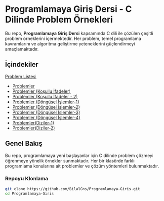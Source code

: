 # Programlamaya Giriş Dersi - C Dilinde Problem Örnekleri

Bu repo, **Programlamaya Giriş Dersi** kapsamında C dili ile çözülen çeşitli problem örneklerini içermektedir. Her problem, temel programlama kavramlarını ve algoritma geliştirme yeteneklerini güçlendirmeyi amaçlamaktadır.

## İçindekiler

   [Problem Listesi](#problem-listesi)
   - [Problemler](https://github.com/BilalGns/Programlamaya-Giris/tree/main/1-\)%20Problemler)
   - [Problemler (Koşullu İfadeler)](https://github.com/BilalGns/Programlamaya-Giris/tree/main/2-\)%20Problemler(Ko%C5%9Fullu%20%C4%B0fadeler))
   - [Problemler (Koşullu İfadeler - 2)](https://github.com/BilalGns/Programlamaya-Giris/tree/main/3-\)%20Problemler(Ko%C5%9Fullu%20ifadeler%20-%202))
   - [Problemler (Döngüsel İşlemler-1)](https://github.com/BilalGns/Programlamaya-Giris/tree/main/4-\)%20Problemler(D%C3%B6ng%C3%BCsel%20i%C5%9Flemler-1))
   - [Problemler (Döngüsel İşlemler-2)](https://github.com/BilalGns/Programlamaya-Giris/tree/main/5-\)%20Problemler(D%C3%B6ng%C3%BCsel%20i%C5%9Flemler-2))
   - [Problemler (Döngüsel İşlemler-3)](https://github.com/BilalGns/Programlamaya-Giris/tree/main/6-\)%20Problemler(D%C3%B6ng%C3%BCsel%20i%C5%9Flemler-3))
   - [Problemler (Döngüsel İşlemler-4)](https://github.com/BilalGns/Programlamaya-Giris/tree/main/7-\)%20Problemler(D%C3%B6ng%C3%BCsel%20i%C5%9Flemler-4))
   - [Problemler(Diziler-1)](https://github.com/BilalGns/Programlamaya-Giris/tree/main/8-\)%20Problemler(Diziler-1))
   - [Problemler(Diziler-2)](https://github.com/BilalGns/Programlamaya-Giris/tree/main/9-\)%20Problemler(Diziler-2))

## Genel Bakış

Bu repo, programlamaya yeni başlayanlar için C dilinde problem çözmeyi öğrenmeye yönelik örnekler sunmaktadır. Her bir klasörde farklı programlama konularına ait problemler ve çözüm yöntemleri bulunmaktadır.


### Repoyu Klonlama

```bash
git clone https://github.com/BilalGns/Programlamaya-Giris.git
cd Programlamaya-Giris
